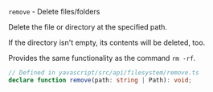 `remove` - Delete files/folders

Delete the file or directory at the specified path.

If the directory isn't empty, its contents will be deleted, too.

Provides the same functionality as the command `rm -rf`.

```ts
// Defined in yavascript/src/api/filesystem/remove.ts
declare function remove(path: string | Path): void;
```
